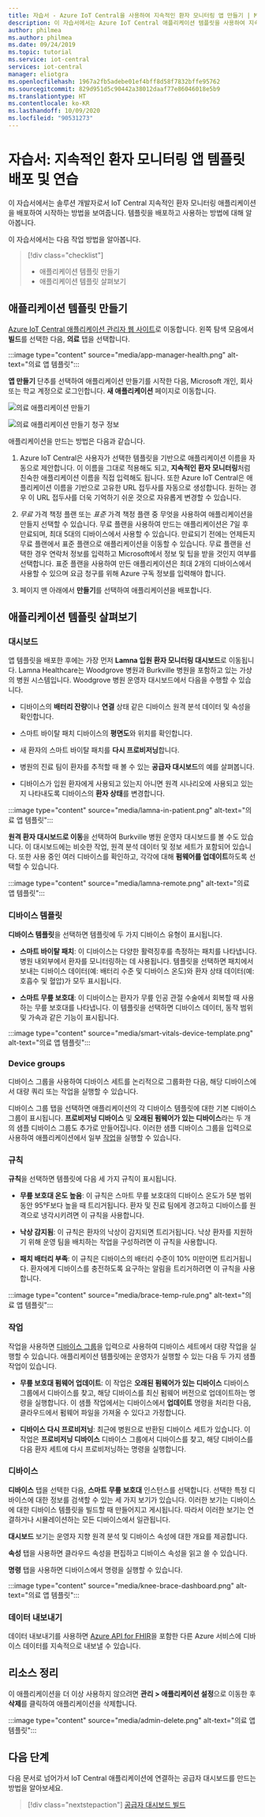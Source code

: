 ```yaml
---
title: 자습서 - Azure IoT Central을 사용하여 지속적인 환자 모니터링 앱 만들기 | Microsoft Docs
description: 이 자습서에서는 Azure IoT Central 애플리케이션 템플릿을 사용하여 지속적인 환자 모니터링 애플리케이션을 빌드하는 방법을 알아봅니다.
author: philmea
ms.author: philmea
ms.date: 09/24/2019
ms.topic: tutorial
ms.service: iot-central
services: iot-central
manager: eliotgra
ms.openlocfilehash: 1967a2fb5adebe01ef4bff8d58f7832bffe95762
ms.sourcegitcommit: 829d951d5c90442a38012daaf77e86046018e5b9
ms.translationtype: HT
ms.contentlocale: ko-KR
ms.lasthandoff: 10/09/2020
ms.locfileid: "90531273"
---
```

# <a name="tutorial-deploy-and-walkthrough-a-continuous-patient-monitoring-app-template"></a>자습서: 지속적인 환자 모니터링 앱 템플릿 배포 및 연습

이 자습서에서는 솔루션 개발자로서 IoT Central 지속적인 환자 모니터링 애플리케이션을 배포하여 시작하는 방법을 보여줍니다. 템플릿을 배포하고 사용하는 방법에 대해 알아봅니다.

이 자습서에서는 다음 작업 방법을 알아봅니다.

> [!div class="checklist"]
> * 애플리케이션 템플릿 만들기
> * 애플리케이션 템플릿 살펴보기

## <a name="create-an-application-template"></a>애플리케이션 템플릿 만들기

[Azure IoT Central 애플리케이션 관리자 웹 사이트](https://apps.azureiotcentral.com/)로 이동합니다. 왼쪽 탐색 모음에서 **빌드**를 선택한 다음, **의료** 탭을 선택합니다.

:::image type="content" source="media/app-manager-health.png" alt-text="의료 앱 템플릿":::

**앱 만들기** 단추를 선택하여 애플리케이션 만들기를 시작한 다음, Microsoft 개인, 회사 또는 학교 계정으로 로그인합니다. **새 애플리케이션** 페이지로 이동합니다.

![의료 애플리케이션 만들기](media/app-manager-health-create.png)

![의료 애플리케이션 만들기 청구 정보](media/app-manager-health-create-billinginfo.png)

애플리케이션을 만드는 방법은 다음과 같습니다.

1. Azure IoT Central은 사용자가 선택한 템플릿을 기반으로 애플리케이션 이름을 자동으로 제안합니다. 이 이름을 그대로 적용해도 되고, **지속적인 환자 모니터링**처럼 친숙한 애플리케이션 이름을 직접 입력해도 됩니다. 또한 Azure IoT Central은 애플리케이션 이름을 기반으로 고유한 URL 접두사를 자동으로 생성합니다. 원하는 경우 이 URL 접두사를 더욱 기억하기 쉬운 것으로 자유롭게 변경할 수 있습니다.

2. *무료* 가격 책정 플랜 또는  *표준* 가격 책정 플랜 중 무엇을 사용하여 애플리케이션을 만들지 선택할 수 있습니다. 무료 플랜을 사용하여 만드는 애플리케이션은 7일 후 만료되며, 최대 5대의 디바이스에서 사용할 수 있습니다. 만료되기 전에는 언제든지 무료 플랜에서 표준 플랜으로 애플리케이션을 이동할 수 있습니다. 무료 플랜을 선택한 경우 연락처 정보를 입력하고 Microsoft에서 정보 및 팁을 받을 것인지 여부를 선택합니다. 표준 플랜을 사용하여 만든 애플리케이션은 최대 2개의 디바이스에서 사용할 수 있으며 요금 청구를 위해 Azure 구독 정보를 입력해야 합니다.

3. 페이지 맨 아래에서 **만들기**를 선택하여 애플리케이션을 배포합니다.

## <a name="walk-through-the-application-template"></a>애플리케이션 템플릿 살펴보기

### <a name="dashboards"></a>대시보드

앱 템플릿을 배포한 후에는 가장 먼저 **Lamna 입원 환자 모니터링 대시보드**로 이동됩니다. Lamna Healthcare는 Woodgrove 병원과 Burkville 병원을 포함하고 있는 가상의 병원 시스템입니다. Woodgrove 병원 운영자 대시보드에서 다음을 수행할 수 있습니다.

* 디바이스의 **배터리 잔량**이나 **연결** 상태 같은 디바이스 원격 분석 데이터 및 속성을 확인합니다.

* 스마트 바이탈 패치 디바이스의 **평면도**와 위치를 확인합니다.

* 새 환자의 스마트 바이탈 패치를 **다시 프로비저닝**합니다.

* 병원의 진료 팀이 환자를 추적할 때 볼 수 있는 **공급자 대시보드**의 예를 살펴봅니다.

* 디바이스가 입원 환자에게 사용되고 있는지 아니면 원격 시나리오에 사용되고 있는지 나타내도록 디바이스의 **환자 상태**를 변경합니다.

:::image type="content" source="media/lamna-in-patient.png" alt-text="의료 앱 템플릿":::

**원격 환자 대시보드로 이동**을 선택하여 Burkville 병원 운영자 대시보드를 볼 수도 있습니다. 이 대시보드에는 비슷한 작업, 원격 분석 데이터 및 정보 세트가 포함되어 있습니다. 또한 사용 중인 여러 디바이스를 확인하고, 각각에 대해 **펌웨어를 업데이트**하도록 선택할 수 있습니다.

:::image type="content" source="media/lamna-remote.png" alt-text="의료 앱 템플릿":::

### <a name="device-templates"></a>디바이스 템플릿

**디바이스 템플릿**을 선택하면 템플릿에 두 가지 디바이스 유형이 표시됩니다.

* **스마트 바이탈 패치**: 이 디바이스는 다양한 활력징후를 측정하는 패치를 나타냅니다. 병원 내외부에서 환자를 모니터링하는 데 사용됩니다. 템플릿을 선택하면 패치에서 보내는 디바이스 데이터(예: 배터리 수준 및 디바이스 온도)와 환자 상태 데이터(예: 호흡수 및 혈압)가 모두 표시됩니다.

* **스마트 무릎 보호대**: 이 디바이스는 환자가 무릎 인공 관절 수술에서 회복할 때 사용하는 무릎 보호대를 나타냅니다. 이 템플릿을 선택하면 디바이스 데이터, 동작 범위 및 가속과 같은 기능이 표시됩니다.

:::image type="content" source="media/smart-vitals-device-template.png" alt-text="의료 앱 템플릿":::

### <a name="device-groups"></a>Device groups

디바이스 그룹을 사용하여 디바이스 세트를 논리적으로 그룹화한 다음, 해당 디바이스에서 대량 쿼리 또는 작업을 실행할 수 있습니다.

디바이스 그룹 탭을 선택하면 애플리케이션의 각 디바이스 템플릿에 대한 기본 디바이스 그룹이 표시됩니다. **프로비저닝 디바이스** 및 **오래된 펌웨어가 있는 디바이스**라는 두 개의 샘플 디바이스 그룹도 추가로 만들어집니다. 이러한 샘플 디바이스 그룹을 입력으로 사용하여 애플리케이션에서 일부 [작업](#jobs)을 실행할 수 있습니다.

### <a name="rules"></a>규칙

**규칙**을 선택하면 템플릿에 다음 세 가지 규칙이 표시됩니다.

* **무릎 보호대 온도 높음**: 이 규칙은 스마트 무릎 보호대의 디바이스 온도가 5분 범위 동안 95&deg;F보다 높을 때 트리거됩니다. 환자 및 진료 팀에게 경고하고 디바이스를 원격으로 냉각시키려면 이 규칙을 사용합니다.

* **낙상 감지됨**: 이 규칙은 환자의 낙상이 감지되면 트리거됩니다. 낙상 환자를 지원하기 위해 운영 팀을 배치하는 작업을 구성하려면 이 규칙을 사용합니다.

* **패치 배터리 부족**: 이 규칙은 디바이스의 배터리 수준이 10% 미만이면 트리거됩니다. 환자에게 디바이스를 충전하도록 요구하는 알림을 트리거하려면 이 규칙을 사용합니다.

:::image type="content" source="media/brace-temp-rule.png" alt-text="의료 앱 템플릿":::

### <a name="jobs"></a>작업

작업을 사용하면 [디바이스 그룹](#device-groups)을 입력으로 사용하여 디바이스 세트에서 대량 작업을 실행할 수 있습니다. 애플리케이션 템플릿에는 운영자가 실행할 수 있는 다음 두 가지 샘플 작업이 있습니다.

* **무릎 보호대 펌웨어 업데이트**: 이 작업은 **오래된 펌웨어가 있는 디바이스** 디바이스 그룹에서 디바이스를 찾고, 해당 디바이스를 최신 펌웨어 버전으로 업데이트하는 명령을 실행합니다. 이 샘플 작업에서는 디바이스에서 **업데이트** 명령을 처리한 다음, 클라우드에서 펌웨어 파일을 가져올 수 있다고 가정합니다.  

* **디바이스 다시 프로비저닝**: 최근에 병원으로 반환된 디바이스 세트가 있습니다. 이 작업은 **프로비저닝 디바이스** 디바이스 그룹에서 디바이스를 찾고, 해당 디바이스를 다음 환자 세트에 다시 프로비저닝하는 명령을 실행합니다.

### <a name="devices"></a>디바이스

**디바이스** 탭을 선택한 다음, **스마트 무릎 보호대** 인스턴스를 선택합니다. 선택한 특정 디바이스에 대한 정보를 검색할 수 있는 세 가지 보기가 있습니다. 이러한 보기는 디바이스에 대한 디바이스 템플릿을 빌드할 때 만들어지고 게시됩니다. 따라서 이러한 보기는 연결하거나 시뮬레이션하는 모든 디바이스에서 일관됩니다.

**대시보드** 보기는 운영자 지향 원격 분석 및 디바이스 속성에 대한 개요를 제공합니다.

**속성** 탭을 사용하면 클라우드 속성을 편집하고 디바이스 속성을 읽고 쓸 수 있습니다.

**명령** 탭을 사용하면 디바이스에서 명령을 실행할 수 있습니다.

:::image type="content" source="media/knee-brace-dashboard.png" alt-text="의료 앱 템플릿":::

### <a name="data-export"></a>데이터 내보내기

데이터 내보내기를 사용하면 [Azure API for FHIR](concept-continuous-patient-monitoring-architecture.md#export-to-azure-api-for-fhir)을 포함한 다른 Azure 서비스에 디바이스 데이터를 지속적으로 내보낼 수 있습니다.

## <a name="clean-up-resources"></a>리소스 정리

이 애플리케이션을 더 이상 사용하지 않으려면 **관리 > 애플리케이션 설정**으로 이동한 후 **삭제**를 클릭하여 애플리케이션을 삭제합니다.

:::image type="content" source="media/admin-delete.png" alt-text="의료 앱 템플릿":::

## <a name="next-steps"></a>다음 단계

다음 문서로 넘어가서 IoT Central 애플리케이션에 연결하는 공급자 대시보드를 만드는 방법을 알아보세요.

> [!div class="nextstepaction"]
> [공급자 대시보드 빌드](howto-health-data-triage.md)